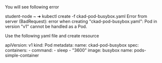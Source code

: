 You will see following error

student-node ~ ➜  kubectl create -f ckad-pod-busybox.yaml
Error from server (BadRequest): error when creating "ckad-pod-busybox.yaml": Pod in version "v1" cannot be handled as a Pod.

Use the following yaml file and create resource

apiVersion: v1
kind: Pod
metadata:
  name: ckad-pod-busybox
spec:
  containers:
    - command:
        - sleep
        - "3600"
      image: busybox
      name: pods-simple-container
